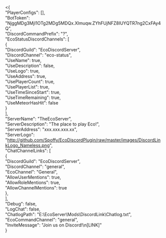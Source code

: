 <{  
  "PlayerConfigs": [],  
  "BotToken": "NjggMDg3MjI1OTg2MDg5MDQx.Xlmuqw.ZYhFUjNFZ8IUYQTR7ng2CxFAy4Q",  
  "DiscordCommandPrefix": "?",  
  "EcoStatusDiscordChannels": [  
    {  
      "DiscordGuild": "EcoDiscordServer",  
      "DiscordChannel": "eco-status",  
      "UseName": true,  
      "UseDescription": false,  
      "UseLogo": true,  
      "UseAddress": true,  
      "UsePlayerCount": true,  
      "UsePlayerList": true,  
      "UseTimeSinceStart": true,  
      "UseTimeRemaining": true,  
      "UseMeteorHasHit": false  
    }  
  ],  
  "ServerName": "TheEcoServer",  
  "ServerDescription": "The place to play Eco!",  
  "ServerAddress": "xxx.xxx.xxx.xx",  
  "ServerLogo": "http://github.com/Spoffy/EcoDiscordPlugin/raw/master/images/DiscordLinkLogo_Nameless.png",  
  "ChatChannelLinks": [  
    {  
      "DiscordGuild": "EcoDiscordServer",  
      "DiscordChannel": "general",  
      "EcoChannel": "General",  
      "AllowUserMentions": true,  
      "AllowRoleMentions": true,  
      "AllowChannelMentions": true  
    },  
  ],  
  "Debug": false,  
  "LogChat": false,  
  "ChatlogPath": "E:\\EcoServer\\Mods\\DiscordLink\\Chatlog.txt",  
  "EcoCommandChannel": "general",  
  "InviteMessage": "Join us on Discord!\n[LINK]"  
}  
